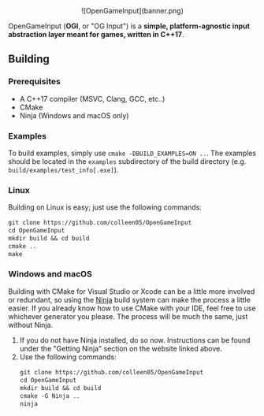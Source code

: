 <center>
![OpenGameInput](banner.png)
</center>

OpenGameInput (**OGI**, or "OG Input") is a **simple, platform-agnostic input abstraction layer meant for games, written in C++17**. 

## Building
### Prerequisites
- A C++17 compiler (MSVC, Clang, GCC, etc..)
- CMake
- Ninja (Windows and macOS only)

### Examples
To build examples, simply use `cmake -DBUILD_EXAMPLES=ON ..`. The examples should be located in the `examples` subdirectory of the build directory (e.g. `build/examples/test_info[.exe]`).

### Linux
Building on Linux is easy; just use the following commands:
```
git clone https://github.com/colleen05/OpenGameInput
cd OpenGameInput
mkdir build && cd build
cmake ..
make 
```

### Windows and macOS
Building with CMake for Visual Studio or Xcode can be a little more involved or redundant, so using the [Ninja](https://ninja-build.org/) build system can make the process a little easier. If you already know how to use CMake with your IDE, feel free to use whichever generator you please. The process will be much the same, just without Ninja.

1. If you do not have Ninja installed, do so now. Instructions can be found under the "Getting Ninja" section on the website linked above.
2. Use the following commands:
    ```
    git clone https://github.com/colleen05/OpenGameInput
    cd OpenGameInput
    mkdir build && cd build
    cmake -G Ninja ..
    ninja
    ```